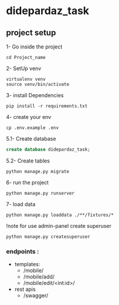 # didepardaz_task

## project setup

1- Go inside the project
```
cd Project_name
```

2- SetUp venv
```
virtualenv venv
source venv/bin/activate
```

3- install Dependencies
```
pip install -r requirements.txt
```

4- create your env
```
cp .env.example .env
```
5.1- Create database
```sql
create database didepardaz_task;
```
5.2- Create tables
```
python manage.py migrate
```

6- run the project
```
python manage.py runserver
```
7- load data
```
python manage.py loaddata ./**/fixtures/*
```
!note for use admin-panel create superuser
```
python manage.py createsuperuser
```

### endpoints :
- templates:
    - /mobile/
    - /mobile/add/
    - /mobile/edit/\<int:id>/
- rest apis
  - /swagger/